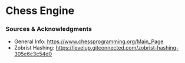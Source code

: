 # Chess Engine

### Sources & Acknowledgments
- General Info: https://www.chessprogramming.org/Main_Page
- Zobrist Hashing: https://levelup.gitconnected.com/zobrist-hashing-305c6c3c54d0